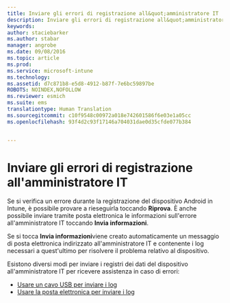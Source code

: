 ```yaml
---
title: Inviare gli errori di registrazione all&quot;amministratore IT | Microsoft Intune
description: Inviare gli errori di registrazione all&quot;amministratore
keywords: 
author: staciebarker
ms.author: stabar
manager: angrobe
ms.date: 09/08/2016
ms.topic: article
ms.prod: 
ms.service: microsoft-intune
ms.technology: 
ms.assetid: d7c871b8-e5d8-4912-b87f-7e6bc59897be
ROBOTS: NOINDEX,NOFOLLOW
ms.reviewer: esmich
ms.suite: ems
translationtype: Human Translation
ms.sourcegitcommit: c10f9548c00972a018e742601586f6e03e1a05cc
ms.openlocfilehash: 93f4d2c93f17146a704031dae0d35cfde077b384


---
```



# Inviare gli errori di registrazione all'amministratore IT

Se si verifica un errore durante la registrazione del dispositivo Android in Intune, è possibile provare a rieseguirla toccando **Riprova**. È anche possibile inviare tramite posta elettronica le informazioni sull'errore all'amministratore IT toccando **Invia informazioni**.

Se si tocca **Invia informazioni**viene creato automaticamente un messaggio di posta elettronica indirizzato all'amministratore IT e contenente i log necessari a quest'ultimo per risolvere il problema relativo al dispositivo.

Esistono diversi modi per inviare i registri dei dati del dispositivo all'amministratore IT per ricevere assistenza in caso di errori:

- [Usare un cavo USB per inviare i log](send-diagnostic-data-logs-to-your-it-administrator-using-a-usb-cable-android.md)
- [Usare la posta elettronica per inviare i log](send-diagnostic-data-logs-to-your-it-administrator-using-email-android.md)



<!--HONumber=Oct16_HO2-->


